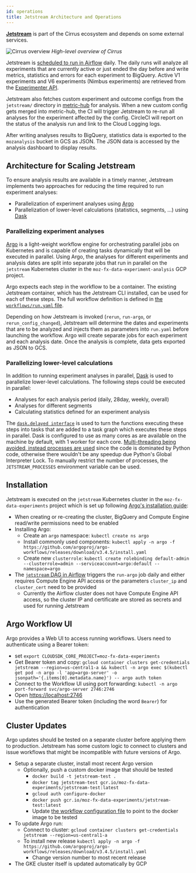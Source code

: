 ```yaml
---
id: operations
title: Jetstream Architecture and Operations
---
```


**[Jetstream]** is part of the Cirrus ecosystem and depends on some external services.

![Cirrus overview](/img/jetstream/cirrus.png)
*High-level overview of Cirrus*

Jetstream is [scheduled to run in Airflow](https://github.com/mozilla/telemetry-airflow/blob/e5de501d8063cc366e9bb546135f3866136cb47d/dags/jetstream.py#L22) daily. The daily runs will analyze all experiments that are currently active or just ended the day before and write metrics, statistics and errors for each experiment to BigQuery. Active V1 experiments and V6 experiments (Nimbus experiments) are retrieved from the [Experimenter API](https://experimenter.services.mozilla.com/api/v1/experiments/).

Jetstream also fetches custom experiment and outcome configs from the `jetstream/` directory in [metric-hub](https://github.com/mozilla/metric-hub/tree/main/jetstream) for analysis. When a new custom config gets merged into metric-hub, the CI will trigger Jetstream to re-run all analyses for the experiment affected by the config. CircleCI will report on the status of the analysis run and link to the Cloud Logging logs.

After writing analyses results to BigQuery, statistics data is exported to the `mozanalysis` bucket in GCS as JSON. The JSON data is accessed by the analysis dashboard to display results.

## Architecture for Scaling Jetstream

To ensure analysis results are available in a timely manner, Jetstream implements two approaches for reducing the time required to run experiment analyses:
* Parallelization of experiment analyses using [Argo](https://argoproj.github.io/)
* Parallelization of lower-level calculations (statistics, segments, ...) using [Dask](https://dask.org/)

### Parallelizing experiment analyses

[Argo](https://argoproj.github.io/) is a light-weight workflow engine for orchestrating parallel jobs on Kubernetes and is capable of creating tasks dynamically that will be executed in parallel. Using Argo, the analyses for different experiments and analysis dates are split into separate jobs that run in parallel on the `jetstream` Kubernetes cluster in the `moz-fx-data-experiment-analysis` GCP project.

Argo expects each step in the workflow to be a container. The existing Jetstream container, which has the Jetstream CLI installed, can be used for each of these steps.
The full workflow definition is defined in [the `workflows/run.yaml` file](https://github.com/mozilla/jetstream/blob/main/jetstream/workflows/run.yaml).

Depending on how Jetstream is invoked (`rerun`, `run-argo`, or `rerun_config_changed`), Jetstream will determine the dates and experiments that are to be analyzed and injects them as parameters into `run.yaml` before launching the workflow. Argo will create separate jobs for each experiment and each analysis date. Once the analysis is complete, data gets exported as JSON to GCS.

### Parallelizing lower-level calculations

In addition to running experiment analyses in parallel, [Dask](https://dask.org/) is used to parallelize lower-level calculations. The following steps could be executed in parallel:
* Analyses for each analysis period (daily, 28day, weekly, overall)
* Analyses for different segments
* Calculating statistics defined for an experiment analysis

The [`dask.delayed interface`](https://docs.dask.org/en/latest/delayed.html) is used to turn the functions executing these steps into tasks that are added to a task graph which executes these steps in parallel. Dask is configured to use as many cores as are available on the machine by default, with 1 worker for each core. [Multi-threading being avoided, instead processes are used](https://docs.dask.org/en/latest/scheduling.html#local-threads) since the code is dominated by Python code, otherwise there wouldn't be any speedup due Python's Global Interpreter Lock. To manually restrict the number of processes, the `JETSTREAM_PROCESSES` environment variable can be used.

## Installation

Jetstream is executed on the `jetstream` Kubernetes cluster in the `moz-fx-data-experiments` project which is set up following [Argo's installation guide](https://github.com/argoproj/argo/blob/master/docs/quick-start.md):
* When creating or re-creating the cluster, BigQuery and Compute Engine read/write permissions need to be enabled
* Installing Argo:
	* Create an `argo` namespace: `kubectl create ns argo`
	* Install commonly used components: `kubectl apply -n argo -f https://github.com/argoproj/argo-workflows/releases/download/v3.4.5/install.yaml`
	* Create new `clusterrole`: `kubectl create rolebinding default-admin --clusterrole=admin --serviceaccount=argo:default --namespace=argo`
* The [`jetstream` DAG in Airflow](https://github.com/mozilla/telemetry-airflow/blob/master/dags/jetstream.py) triggers the `run-argo` job daily and either requires Compute Engine API access or the parameters `cluster_ip` and `cluster_cert` need to be provided
	* Currently the Airflow cluster does not have Compute Engine API access, so the cluster IP and certificate are stored as secrets and used for running Jetstream

## Argo Workflow UI

Argo provides a Web UI to access running workflows. Users need to authenticate using a Bearer token:
* set `export CLOUDSDK_CORE_PROJECT=moz-fx-data-experiments`
* Get Bearer token and copy: `gcloud container clusters get-credentials jetstream --region=us-central1-a && kubectl -n argo exec $(kubectl get pod -n argo -l 'app=argo-server' -o jsonpath='{.items[0].metadata.name}') -- argo auth token` 
* Connect to the Workflow UI using port forwarding: `kubectl -n argo port-forward svc/argo-server 2746:2746`
* Open [https://localhost:2746](https://localhost:2746)
* Use the generated Bearer token (including the word `Bearer`) for authentication


## Cluster Updates

Argo updates should be tested on a separate cluster before applying them to production. Jetstream has some custom logic to connect to clusters and issue workflows that might be incompatible with future versions of Argo.
* Setup a separate cluster, install most recent Argo version
	* Optionally, push a custom docker image that should be tested
		* `docker build -t jetstream-test .`
		* `docker tag jetstream-test gcr.io/moz-fx-data-experiments/jetstream-test:latest`
		* `gcloud auth configure-docker`
		* `docker push gcr.io/moz-fx-data-experiments/jetstream-test:latest`
		* Update [the workflow configuration file](https://github.com/mozilla/jetstream/blob/main/jetstream/workflows/run.yaml) to point to the docker image to be tested
* To update Argo run:
	* Connect to cluster: `gcloud container clusters get-credentials jetstream --region=us-central1-a`
	* To install new release `kubectl apply -n argo -f https://github.com/argoproj/argo-workflows/releases/download/v3.4.5/install.yaml`
		* Change version number to most recent release
* The GKE cluster itself is updated automatically by GCP


[jetstream]: https://github.com/mozilla/jetstream
[jetstream error dashboard]: https://mozilla.cloud.looker.com/dashboards/246

